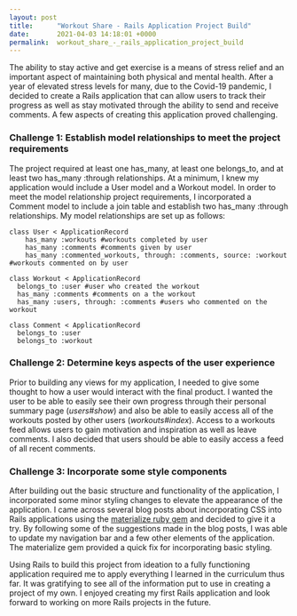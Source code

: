 ```yaml
---
layout: post
title:      "Workout Share - Rails Application Project Build"
date:       2021-04-03 14:18:01 +0000
permalink:  workout_share_-_rails_application_project_build
---
```



The ability to stay active and get exercise is a means of stress relief and an important aspect of maintaining both physical and mental health. After a year of elevated stress levels for many, due to the Covid-19 pandemic, I decided to create a Rails application that can allow users to track their progress as well as stay motivated through the ability to send and receive comments. A few aspects of creating this application proved challenging. 

### Challenge 1: Establish model relationships to meet the project requirements
The project required at least one has_many, at least one belongs_to, and at least two has_many :through relationships. At a minimum, I knew my application would include a User model and a Workout model. In order to meet the model relationship project requirements, I incorporated a Comment model to include a join table and establish two has_many :through relationships. My model relationships are set up as follows:

```
class User < ApplicationRecord
    has_many :workouts #workouts completed by user
    has_many :comments #comments given by user
    has_many :commented_workouts, through: :comments, source: :workout #workouts commented on by user
```
```
class Workout < ApplicationRecord
  belongs_to :user #user who created the workout
  has_many :comments #comments on a the workout
  has_many :users, through: :comments #users who commented on the workout
```
```
class Comment < ApplicationRecord
  belongs_to :user
  belongs_to :workout
```

### Challenge 2: Determine keys aspects of the user experience
Prior to building any views for my application, I needed to give some thought to how a user would interact with the final product. I wanted the user to be able to easily see their own progress through their personal summary page (*users#show*) and also be able to easily access all of the workouts posted by other users (*workouts#index*). Access to a workouts feed allows users to gain motivation and inspiration as well as leave comments. I also decided that users should be able to easily access a feed of all recent comments. 

### Challenge 3: Incorporate some style components
After building out the basic structure and functionality of the application, I incorporated some minor styling changes to elevate the appearance of the application. I came across several blog posts about incorporating CSS into Rails applications using the [materialize ruby gem](http://https://github.com/mkhairi/materialize-sass) and decided to give it a try. By following some of the suggestions made in the blog posts, I was able to update my navigation bar and a few other elements of the application. The materialize gem provided a quick fix for incorporating basic styling. 

Using Rails to build this project from ideation to a fully functioning application required me to apply everything I learned in the curriculum thus far. It was gratifying to see all of the information put to use in creating a project of my own. I enjoyed creating my first Rails application and look forward to working on more Rails projects in the future.

